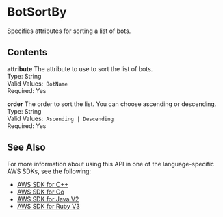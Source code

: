# BotSortBy<a name="API_BotSortBy"></a>

Specifies attributes for sorting a list of bots\.

## Contents<a name="API_BotSortBy_Contents"></a>

 **attribute**   <a name="lexv2-Type-BotSortBy-attribute"></a>
The attribute to use to sort the list of bots\.  
Type: String  
Valid Values:` BotName`   
Required: Yes

 **order**   <a name="lexv2-Type-BotSortBy-order"></a>
The order to sort the list\. You can choose ascending or descending\.  
Type: String  
Valid Values:` Ascending | Descending`   
Required: Yes

## See Also<a name="API_BotSortBy_SeeAlso"></a>

For more information about using this API in one of the language\-specific AWS SDKs, see the following:
+  [ AWS SDK for C\+\+](https://docs.aws.amazon.com/goto/SdkForCpp/models.lex.v2-2020-08-07/BotSortBy) 
+  [ AWS SDK for Go](https://docs.aws.amazon.com/goto/SdkForGoV1/models.lex.v2-2020-08-07/BotSortBy) 
+  [ AWS SDK for Java V2](https://docs.aws.amazon.com/goto/SdkForJavaV2/models.lex.v2-2020-08-07/BotSortBy) 
+  [ AWS SDK for Ruby V3](https://docs.aws.amazon.com/goto/SdkForRubyV3/models.lex.v2-2020-08-07/BotSortBy) 